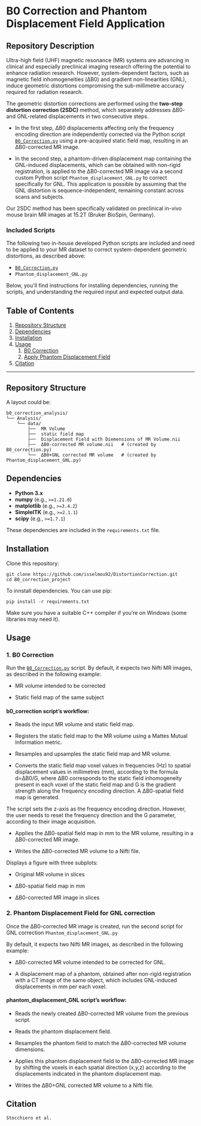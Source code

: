 # B0 Correction and Phantom Displacement Field Application
## Repository Description

Ultra-high field (UHF) magnetic resonance (MR) systems are advancing in clinical and especially preclinical imaging research offering the potential to enhance radiation research. However, system-dependent factors, such as magnetic field inhomogeneities (ΔB0) and gradient non-linearities (GNL), induce geometric distortions compromising the sub-millimetre accuracy required for radiation research. 

The geometric distortion corrections are performed using the **two-step distortion correction (2SDC)** method, which separately addresses ΔB0- and GNL-related displacements in two consecutive steps.

- In the first step, ΔB0 displacements affecting only the frequency encoding direction  are independently corrected via the Python script [`B0_Correction.py`](src/B0_Correction.py) using a pre-acquired static field map, resulting in an ΔB0-corrected MR image.

- In the second step, a phantom-driven displacement map containing the GNL-induced displacements, which can be obtained with non-rigid registration, is applied to the ΔB0-corrected MR image via a second custom Python script ```Phantom_displacement_GNL.py``` to correct specifically for GNL. This application is possible by assuming that the GNL distortion is sequence-independent, remaining constant across scans and subjects.

Our 2SDC method has been specifically validated on preclinical in-vivo mouse brain MR images at 15.2T (Bruker BioSpin, Germany).

### Included Scripts
The following two in-house developed Python scripts are included and need to be applied to your MR dataset to correct system-dependent geometric distortions, as described above: 
- [`B0_Correction.py`](src/B0_Correction.py)
- ```Phantom_displacement_GNL.py```

Below, you'll find instructions for installing dependencies, running the scripts, and understanding the required input and expected output data. 

## Table of Contents
1. [Repository Structure](#repository-structure)
2. [Dependencies](#dependencies)
3. [Installation](#installation)
4. [Usage](#usage)
   1. [B0 Correction](#1-b0-correction)
   2. [Apply Phantom Displacement Field](#2-phantom-displacement-field-for-gnl-correction)
5. [Citation](#citation)
---

## Repository Structure

A layout could be:

```console
b0_correction_analysis/
└── Analysis/
    └── data/
        ├──  MR Volume
        ├──  static field map
        ├──  Displacement Field with Diemensions of MR Volume.nii
        ├──  ΔB0-corrected MR volume.nii   # (created by B0_correction.py)
        └──  ΔB0+GNL corrected MR volume   # (created by Phantom_displacement_GNL.py)
```

## Dependencies
- **Python 3.x**  
- **numpy** (e.g., `>=1.21.0`)
- **matplotlib** (e.g., `>=3.4.2`)
- **SimpleITK** (e.g., `>=2.1.1`)
- **scipy** (e.g., `>=1.7.1`)

These dependencies are included in the `requirements.txt` file.

## Installation

Clone this repository:

```console
git clone https://github.com/isselmou92/DistortionCorrection.git
cd B0_correction_project
```
To innstall dependencies. You can use pip:

```console
pip install -r requirements.txt
```
Make sure you have a suitable C++ compiler if you’re on Windows (some libraries may need it).

## Usage
### 1. B0 Correction
Run the [`B0_Correction.py`](src/B0_Correction.py) script. By default, it expects two Nifti MR images, as described in the following example: 
- MR volume intended to be corrected
  
- Static field map of the same subject 

#### b0_correction script’s workflow: 

- Reads the input MR volume and static field map.
  
- Registers the static field map to the MR volume using a Mattes Mutual Information metric. 

- Resamples and upsamples the static field map and MR volume. 

- Converts the static field map voxel values in frequencies (Hz) to spatial displacement values in millimetres (mm), according to the formula d=ΔB0/G, where ΔB0 corresponds to the static field inhomogeneity present in each voxel of the static field map and G is the gradient strength along the frequency encoding direction. A ΔB0-spatial field map is generated.


The script sets the z-axis as the frequency encoding direction. However, the user needs to reset the frequency direction and the G parameter, according to their image acquisition. 

- Applies the ΔB0-spatial field map in mm to the MR volume, resulting in a ΔB0-corrected MR image. 

- Writes the ΔB0-corrected MR volume to a Nifti file. 

Displays a figure with three subplots:

- Original MR volume in slices 

- ΔB0-spatial field map in mm 

- ΔB0-corrected MR image in slices

### 2. Phantom Displacement Field for GNL correction
Once the ΔB0-corrected MR image is created, run the second script for GNL correction ```Phantom_displacement_GNL.py```

By default, it expects two Nifti MR images, as described in the following example: 
- ΔB0-corrected MR volume intended to be corrected for GNL.

- A displacement map of a phantom, obtained after non-rigid registration with a CT image of the same object, which includes GNL-induced displacements in mm per each voxel.

#### phantom_displacement_GNL script’s workflow: 


- Reads the newly created ΔB0-corrected MR volume from the previous script.

- Reads the phantom displacement field.
  
- Resamples the phantom field to match the ΔB0-corrected MR volume dimensions.

- Applies this phantom displacement field to the ΔB0-corrected MR image by shifting the voxels in each spatial direction (x,y,z) according to the displacements indicated in the phantom displacement map.

- Writes the ΔB0+GNL corrected MR volume to a Nifti file.
## Citation
```console
Stocchiero et al.
```
